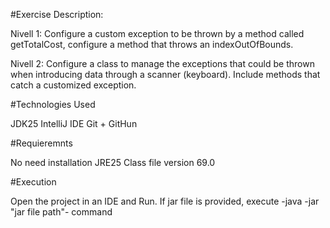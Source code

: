 #Exercise Description:

Nivell 1: 
Configure a custom exception to be thrown by a method called getTotalCost,
configure a method that throws an indexOutOfBounds.

Nivell 2:
Configure a class to manage the exceptions that could be thrown when introducing data through
a scanner (keyboard). Include methods that catch a customized exception.



#Technologies Used

JDK25 IntelliJ IDE Git + GitHun

#Requieremnts

No need installation JRE25 Class file version 69.0

#Execution

Open the project in an IDE and Run.
If jar file is provided, execute -java -jar "jar file path"- command